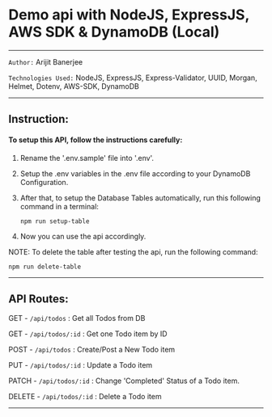 # Demo api with NodeJS, ExpressJS, AWS SDK & DynamoDB (Local)

<hr />

`Author:` Arijit Banerjee

`Technologies Used:` NodeJS, ExpressJS, Express-Validator, UUID, Morgan, Helmet, Dotenv, AWS-SDK, DynamoDB

<hr />

## Instruction:

#### To setup this API, follow the instructions carefully:

1.  Rename the '.env.sample' file into '.env'.
2.  Setup the .env variables in the .env file according to your DynamoDB Configuration.
3.  After that, to setup the Database Tables automatically, run this following command in a terminal:

        npm run setup-table

4.  Now you can use the api accordingly.

NOTE: To delete the table after testing the api, run the following command:

    npm run delete-table

<hr />

## API Routes:

GET - `/api/todos` : Get all Todos from DB

GET - `/api/todos/:id` : Get one Todo item by ID

POST - `/api/todos` : Create/Post a New Todo item

PUT - `/api/todos/:id` : Update a Todo item

PATCH - `/api/todos/:id` : Change 'Completed' Status of a Todo item.

DELETE - `/api/todos/:id` : Delete a Todo item

<hr />
